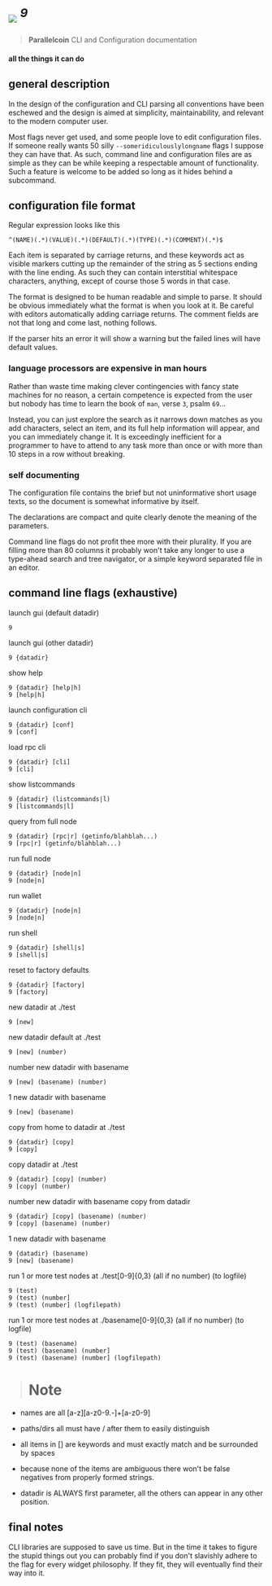 # <img src="https://git.parallelcoin.io/com/assets/raw/branch/master/logo/logo64x64.png"> <sup><i>9</i></sup> 
> **Parallelcoin** CLI and Configuration documentation

#### all the things it can do

## general description

In the design of the configuration and CLI parsing all conventions have been eschewed and the design is aimed at simplicity, maintainability, and relevant to the modern computer user.

Most flags never get used, and some people love to edit configuration files. If someone really wants 50 silly `--someridiculouslylongname` flags I suppose they can have that. As such, command line and configuration files are as simple as they can be while keeping a respectable amount of functionality. Such a feature is welcome to be added so long as it hides behind a subcommand.

## configuration file format

Regular expression looks like this

```
^(NAME)(.*)(VALUE)(.*)(DEFAULT)(.*)(TYPE)(.*)(COMMENT)(.*)$
```

Each item is separated by carriage returns, and these keywords act as visible markers cutting up the remainder of the string as 5 sections ending with the line ending. As such they can contain interstitial whitespace characters, anything, except of course those 5 words in that case.

The format is designed to be human readable and simple to parse. It should be obvious immediately what the format is when you look at it. Be careful with editors automatically adding carriage returns. The comment fields are not that long and come last, nothing follows.

If the parser hits an error it will show a warning but the failed lines will have default values.

### language processors are expensive in man hours

Rather than waste time making clever contingencies with fancy state machines for no reason, a certain competence is expected from the user but nobody has time to learn the book of `man`, verse `3`, psalm `69`...

Instead, you can just explore the search as it narrows down matches as you add characters, select an item, and its full help information will appear, and you can immediately change it. It is exceedingly inefficient for a programmer to have to attend to any task more than once or with more than 10 steps in a row without breaking.

### self documenting

The configuration file contains the brief but not uninformative short usage texts, so the document is somewhat informative by itself.

The declarations are compact and quite clearly denote the meaning of the parameters.

Command line flags do not profit thee more with their plurality. If you are filling more than 80 columns it probably won't take any longer to use a type-ahead search and tree navigator, or a simple keyword separated file in an editor.

## command line flags (exhaustive)

launch gui (default datadir)

    9

launch gui (other datadir)

    9 {datadir}

show help

    9 {datadir} [help|h]
    9 [help|h]

launch configuration cli

    9 {datadir} [conf]
    9 [conf]

load rpc cli

    9 {datadir} [cli]
    9 [cli]

show listcommands

    9 {datadir} (listcommands|l)
    9 [listcommands|l]

query from full node

	9 {datadir} [rpc|r] (getinfo/blahblah...)
	9 [rpc|r] (getinfo/blahblah...)

run full node

	9 {datadir} [node|n]
	9 [node|n]

run wallet

	9 {datadir} [node|n]
	9 [node|n]

run shell

	9 {datadir} [shell|s]
	9 [shell|s]

reset to factory defaults

	9 {datadir} [factory]
	9 [factory]

new datadir at ./test

	9 [new]

new datadir default at ./test

	9 [new] (number)

number new datadir with basename

	9 [new] (basename) (number)
		
1 new datadir with basename		

	9 [new] (basename)

copy from home to datadir at ./test

	9 {datadir} [copy]
	9 [copy]

copy datadir at ./test

	9 {datadir} [copy] (number)
	9 [copy] (number)

number new datadir with basename copy from datadir

	9 {datadir} [copy] (basename) (number)
	9 [copy] (basename) (number)
		
1 new datadir with basename		

	9 {datadir} (basename)
	9 [new] (basename)

run 1 or more test nodes at ./test[0-9]{0,3} (all if no number) (to logfile)

	9 (test)
	9 (test) (number]
	9 (test) (number] (logfilepath)

run 1 or more test nodes at ./basename[0-9]{0,3} (all if no number) (to logfile)

	9 (test) (basename) 
	9 (test) (basename) (number]
	9 (test) (basename) (number] (logfilepath)

> # Note

- names are all [a-z][a-z0-9.-]+[a-z0-9]
 
- paths/dirs all must have / after them to easily distinguish

- all items in [] are keywords and must exactly match and be surrounded by spaces
 
- because none of the items are ambiguous there won't be false negatives from properly formed strings.

- datadir is ALWAYS first parameter, all the others can appear in any other position.

## final notes

CLI libraries are supposed to save us time. But in the time it takes to figure the stupid things out you can probably find if you don't slavishly adhere to the flag for every widget philosophy. If they fit, they will eventually find their way into it.